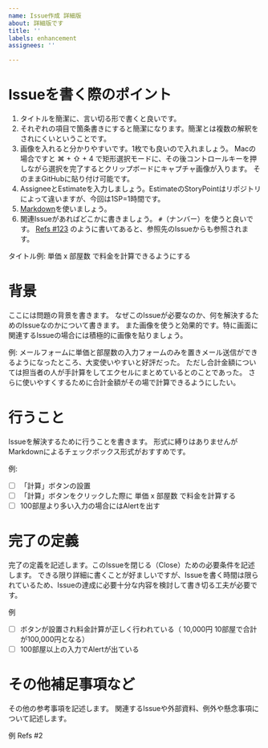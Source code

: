 ```yaml
---
name: Issue作成 詳細版
about: 詳細版です
title: ''
labels: enhancement
assignees: ''

---
```


# Issueを書く際のポイント
1. タイトルを簡潔に、言い切る形で書くと良いです。
2. それぞれの項目で箇条書きにすると簡潔になります。簡潔とは複数の解釈をされにくいということです。
3. 画像を入れると分かりやすいです。1枚でも良いので入れましょう。
Macの場合ですと ⌘ + ⇧ + 4 で矩形選択モードに、その後コントロールキーを押しながら選択を完了するとクリップボードにキャプチャ画像が入ります。
そのままGitHubに貼り付け可能です。
5. AssigneeとEstimateを入力しましょう。EstimateのStoryPointはリポジトリによって違いますが、今回は1SP=1時間です。
6. [Markdown](https://guides.github.com/features/mastering-markdown/)を使いましょう。
7. 関連Issueがあればどこかに書きましょう。 `#`（ナンバー）を使うと良いです。
[Refs #123](http://redmine.jp/tech_note/subversion/) のように書いてあると、参照先のIssueからも参照されます。


タイトル例: 単価 x 部屋数 で料金を計算できるようにする


# 背景
ここには問題の背景を書きます。
なぜこのIssueが必要なのか、何を解決するためのIssueなのかについて書きます。
また画像を使うと効果的です。特に画面に関連するIssueの場合には積極的に画像を貼りましょう。

例:
メールフォームに単価と部屋数の入力フォームのみを置きメール送信ができるようになったところ、大変使いやすいと好評だった。
ただし合計金額については担当者の人が手計算をしてエクセルにまとめているとのことであった。
さらに使いやすくするために合計金額がその場で計算できるようにしたい。

# 行うこと
Issueを解決するために行うことを書きます。
形式に縛りはありませんがMarkdownによるチェックボックス形式がおすすめです。

例:
- [ ] 「計算」ボタンの設置
- [ ] 「計算」ボタンをクリックした際に 単価 x 部屋数 で料金を計算する
- [ ] 100部屋より多い入力の場合にはAlertを出す

# 完了の定義
完了の定義を記述します。このIssueを閉じる（Close）ための必要条件を記述します。
できる限り詳細に書くことが好ましいですが、Issueを書く時間は限られているため、Issueの達成に必要十分な内容を検討して書き切る工夫が必要です。

例
- [ ] ボタンが設置され料金計算が正しく行われている（ 10,000円 10部屋で合計が100,000円となる）
- [ ] 100部屋以上の入力でAlertが出ている

# その他補足事項など
その他の参考事項を記述します。
関連するIssueや外部資料、例外や懸念事項について記述します。

例
Refs #2
